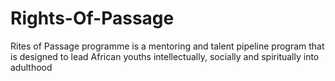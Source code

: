 # Rights-Of-Passage
Rites of Passage programme is a mentoring and talent pipeline program that is designed to lead African youths intellectually, socially and spiritually into adulthood
